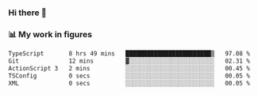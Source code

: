### Hi there 👋

### 📊 My work in figures

<!--START_SECTION:waka-->

```txt
TypeScript       8 hrs 49 mins   ████████████████████████▒   97.08 %
Git              12 mins         ▓░░░░░░░░░░░░░░░░░░░░░░░░   02.31 %
ActionScript 3   2 mins          ░░░░░░░░░░░░░░░░░░░░░░░░░   00.45 %
TSConfig         0 secs          ░░░░░░░░░░░░░░░░░░░░░░░░░   00.05 %
XML              0 secs          ░░░░░░░░░░░░░░░░░░░░░░░░░   00.05 %
```

<!--END_SECTION:waka-->
